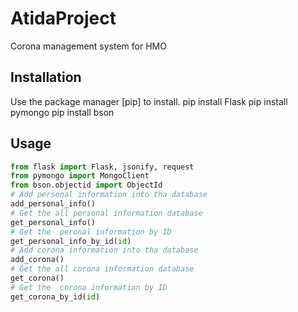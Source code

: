 # AtidaProject
Corona management system for HMO
## Installation
Use the package manager [pip] to install.
pip install Flask
pip install pymongo
pip install bson
## Usage
```python
from flask import Flask, jsonify, request
from pymongo import MongoClient
from bson.objectid import ObjectId
# Add personal information into tha database
add_personal_info()
# Get the all personal information database
get_personal_info()
# Get the  peronal information by ID
get_personal_info_by_id(id)
# Add corona information into tha database
add_corona()
# Get the all corona information database
get_corona()
# Get the  corona information by ID
get_corona_by_id(id)
